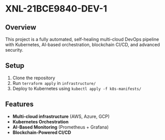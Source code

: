 # XNL-21BCE9840-DEV-1

## Overview
This project is a fully automated, self-healing multi-cloud DevOps pipeline with Kubernetes, AI-based orchestration, blockchain CI/CD, and advanced security.

## Setup
1. Clone the repository
2. Run `terraform apply` in `infrastructure/`
3. Deploy to Kubernetes using `kubectl apply -f k8s-manifests/`

## Features
- **Multi-cloud infrastructure** (AWS, Azure, GCP)
- **Kubernetes Orchestration**
- **AI-Based Monitoring** (Prometheus + Grafana)
- **Blockchain-Powered CI/CD**


